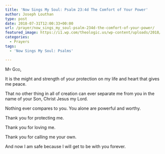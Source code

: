 ```yaml
---
title: 'Now Sings My Soul: Psalm 23:4d The Comfort of Your Power'
author: Joseph Louthan
type: post
date: 2018-07-31T12:00:33+00:00
url: /prayer/now_sings_my_soul-psalm-234d-the-comfort-of-your-power/
featured_image: https://i1.wp.com/theologic.us/wp-content/uploads/2018/07/thumb-1920-308968.jpg?resize=825%2C510
categories:
  - Prayers
tags:
  - 'Now Sings My Soul: Psalms'

---
```

<div style="font-variant: small-caps;">
  My God,
</div>  

It is the might and strength of your protection on my life and heart that gives me peace.  

That no other thing in all of creation can ever separate me from you in the name of your Son, Christ Jesus my Lord.  

Nothing ever compares to you. You alone are powerful and worthy.  

Thank you for protecting me.  

Thank you for loving me.  

Thank you for calling me your own.  

And now I am safe because I will get to be with you forever.
